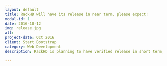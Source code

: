 ```yaml
---
layout: default
title: RackHD will have its release in near term. please expect!
modal-id: 1
date: 2016-10-12
img: release.jpg
alt: 
project-date: Oct 2016
client: Start Bootstrap
category: Web Development
description: RackHD is planning to have verified release in short term, including debian package(Ubuntu 14.04), vagrant box, docker images, and maybe VMWare OVA. Stay tuned.

---
```

